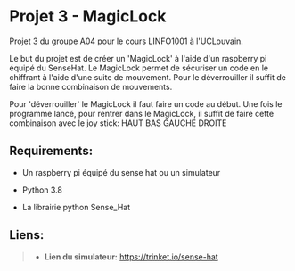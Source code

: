 # Projet 3 - MagicLock

Projet 3 du groupe A04 pour le cours LINFO1001 à l'UCLouvain.

Le but du projet est de créer un 'MagicLock' à l'aide d'un raspberry pi équipé du SenseHat. 
Le MagicLock permet de sécuriser un code en le chiffrant à l'aide d'une suite de mouvement.
Pour le déverrouiller il suffit de faire la bonne combinaison de mouvements.


Pour 'déverrouiller' le MagicLock il faut faire un code au début. Une fois le programme lancé, pour rentrer dans 
le MagicLock, il suffit de faire cette combinaison avec le joy stick: HAUT BAS GAUCHE DROITE 

## Requirements:

 - Un raspberry pi équipé du sense hat ou un simulateur

 - Python 3.8

 - La librairie python Sense_Hat

## Liens:

> - **Lien du simulateur:** <https://trinket.io/sense-hat>
